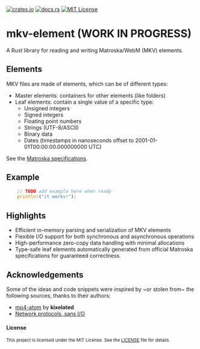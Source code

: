 [![crates.io](https://img.shields.io/crates/v/mkv-element)](https://crates.io/crates/mkv-element)
[![docs.rs](https://img.shields.io/docsrs/mkv-element)](https://docs.rs/mkv-element)
[![MIT License](https://img.shields.io/badge/license-MIT-blue.svg)](./LICENSE)

# mkv-element (WORK IN PROGRESS)
A Rust library for reading and writing Matroska/WebM (MKV) elements.

## Elements
MKV files are made of elements, which can be of different types:
- Master elements: containers for other elements (like folders)
- Leaf elements: contain a single value of a specific type:
    - Unsigned integers
    - Signed integers
    - Floating point numbers
    - Strings (UTF-8/ASCII)
    - Binary data
    - Dates (timestamps in nanoseconds offset to 2001-01-01T00:00:00.000000000 UTC)

See the [Matroska specifications](https://www.matroska.org/technical/elements.html).

## Example
```rust
    // TODO add example here when ready
    println!("it works!");
```

## Highlights
- Efficient in-memory parsing and serialization of MKV elements
- Flexible I/O support for both synchronous and asynchronous operations
- High-performance zero-copy data handling with minimal allocations
- Type-safe leaf elements automatically generated from official Matroska specifications for guaranteed correctness.

## Acknowledgements
Some of the ideas and code snippets were inspired by ~or stolen from~ the following sources, thanks to their authors:
- [mp4-atom](https://github.com/kixelated/mp4-atom) by <b>kixelated</b>
- [Network protocols, sans I/O](https://sans-io.readthedocs.io/)

#### License
<sup>
This project is licensed under the MIT License.
See the <a href="LICENSE">LICENSE</a> file for details.
</sup>






